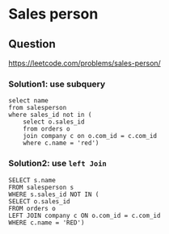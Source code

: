 # Sales person
## Question
https://leetcode.com/problems/sales-person/
### Solution1: use subquery
```
select name
from salesperson
where sales_id not in (
	select o.sales_id
	from orders o
	join company c on o.com_id = c.com_id
	where c.name = 'red')
```
### Solution2: use ```left Join```
```
SELECT s.name
FROM salesperson s
WHERE s.sales_id NOT IN (
SELECT o.sales_id 
FROM orders o 
LEFT JOIN company c ON o.com_id = c.com_id
WHERE c.name = 'RED')
```
